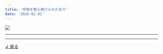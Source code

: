 ```yaml
---
title: '呼吸を整え続けられた先で'
date: '2026-01-01'
---
```

![](/images/4-0.jpg)
***


***
[ ↲ 戻る ](https://01234567890.thebase.in/about)
